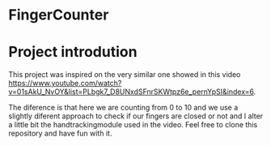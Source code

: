 # FingerCounter



# Project introdution
This project was inspired on the  very similar one showed in this video https://www.youtube.com/watch?v=01sAkU_NvOY&list=PLbgk7_D8UNxdSFnrSKWtpz6e_pernYpSI&index=6.

The diference is that here we are counting from 0 to 10 and we use a slightly diferent approach to check if our fingers are closed or not and I alter a little bit the handtrackingmodule used in  the video. Feel free to clone this repository and have fun with it.
